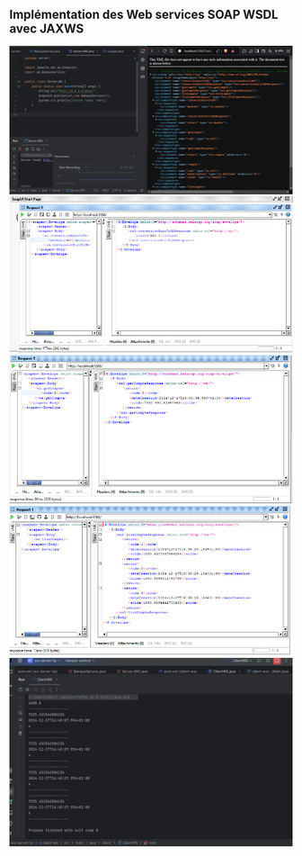 <h2>Implémentation des Web services SOAP WSDL avec JAXWS
</h2>
<img src="Captures/1.PNG">
<img src="Captures/2.PNG">
<img src="Captures/3.PNG">
<img src="Captures/4.PNG">
<img src="Captures/5.PNG">
